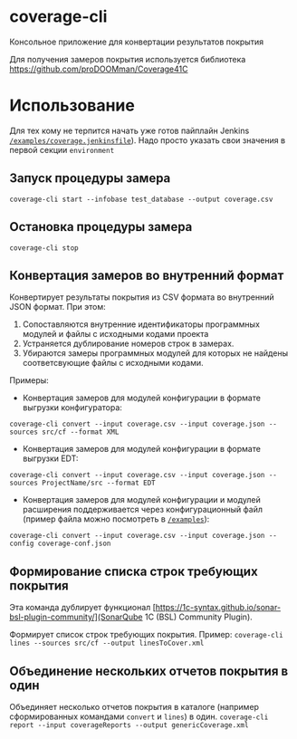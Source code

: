 # coverage-cli
Консольное приложение для конвертации результатов покрытия 

Для получения замеров покрытия используется библиотека https://github.com/proDOOMman/Coverage41C 

# Использование

Для тех кому не терпится начать уже готов пайплайн Jenkins [`/examples/coverage.jenkinsfile`](examples/coverage.jenkinsfile)).
Надо просто указать свои значения в первой секции `environment`

## Запуск процедуры замера

`coverage-cli start --infobase test_database --output coverage.csv`

## Остановка процедуры замера

`coverage-cli stop`

## Конвертация замеров во внутренний формат

Конвертирует результаты покрытия из CSV формата во внутренний JSON формат. При этом:
1. Сопоставляются внутренние идентификаторы программных модулей и файлы с исходными кодами проекта
2. Устраняется дублирование номеров строк в замерах.
3. Убираются замеры программных модулей для которых не найдены соответсвующие файлы с исходными кодами.

Примеры:
* Конвертация замеров для модулей конфигурации в формате выгрузки конфигуратора:

`coverage-cli convert --input coverage.csv --input coverage.json --sources src/cf --format XML`

* Конвертация замеров для модулей конфигурации в формате выгрузки EDT:

`coverage-cli convert --input coverage.csv --input coverage.json --sources ProjectName/src --format EDT`

* Конвертация замеров для модулей конфигурации и модулей расширения поддерживается через конфигурационный файл (пример файла можно посмотреть в [`/examples`](examples)):

`coverage-cli convert --input coverage.csv --input coverage.json --config coverage-conf.json`

## Формирование списка строк требующих покрытия

Эта команда дублирует функционал [https://1c-syntax.github.io/sonar-bsl-plugin-community/](SonarQube 1C (BSL) Community Plugin). 

Формирует список строк требующих покрытия. Пример:
`coverage-cli lines --sources src/cf --output linesToCover.xml`

## Объединение нескольких отчетов покрытия в один

Объединяет несколько отчетов покрытия в каталоге (например сформированных командами `convert` и `lines`) в один. 
`coverage-cli report --input coverageReports --output genericCoverage.xml`
